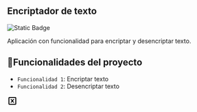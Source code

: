 ## Encriptador de texto

![Static Badge](https://img.shields.io/badge/Estado-completo-blue)

Aplicación con funcionalidad para encriptar y desencriptar texto.

## :hammer:Funcionalidades del proyecto

- `Funcionalidad 1`: Encriptar texto
- `Funcionalidad 2`: Desencriptar texto

![Descripción de la imagen](/assets/x.png)
